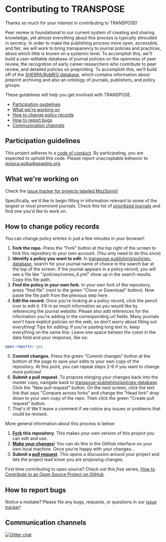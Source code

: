 # Contributing to TRANSPOSE

Thanks so much for your interest in contributing to TRANSPOSE!

Peer review is foundational to our current system of creating and sharing knowledge, yet almost everything about this process is typically shrouded in secrecy. In order to make the publishing process more open, accessible, and fair, we will work to bring transparency to journal policies and practices, about which little is known on a systemic level. To accomplish this, we'll build a user-editable database of journal policies on the openness of peer review, the recognition of early career researchers who contribute to peer review, and detailed policies on preprinting. To accomplish this, we'll build off of the [SHERPA/RoMEO database](http://www.sherpa.ac.uk/romeo/index.php), which contains information about preprint archiving and also an ontology of journals, publishers, and policy groups.

These guidelines will help you get involved with TRANSPOSE.

* [Participation guidelines](#participation-guidelines)
* [What we're working on](#what-were-working-on)
* [How to change policy records](#how-to-change-policy-records)
* [How to report bugs](#how-to-report-bugs)
* [Communication channels](#communication-channels)

## Participation guidelines

This project adheres to a [code of conduct](CODE_OF_CONDUCT.md). By participating, you are expected to uphold this code. Please report unacceptable behavior to jessica.polka@asapbio.org.

## What we're working on

Check the [issue tracker for projects labeled MozSprint!](https://github.com/transpose-publishing/policies-database/issues?q=is%3Aopen+is%3Aissue+label%3Amozsprint)

Specifically, we'd like to begin filling in information relevant to some of the largest or most prominent journals. Check this list of [prioritized journals](https://github.com/transpose-publishing/policies-database/issues/4) and find one you'd like to work on.

## How to change policy records

You can change policy entries in just a few minutes in your browser!

1. **Fork the repo.** Press the "Fork" button at the top right of the screen to fork this repository to your own account. (You only need to do this once)
2. **Identify a policy you want to edit.** In [transpose-publishing/policies-database](https://github.com/transpose-publishing/policies-database), search for your journal name of choice in the search bar at the top of the screen. If the journal appears in a policy record, you will see a file like "/policies/romeo_4.yml" show up in the search results. Copy this file path.
3. **Find the policy in your own fork.** In your own fork of the repository, press "find file" (next to the green "Clone or Download" button). Now paste the file path from the previous step here.
4. **Edit the record.** Once you're looking at a policy record, click the pencil icon to edit it. Fill in as much information as you would like by referencing the journal website. Please also add references for the information you're adding in the corresponding url fields. Many journals won't have explicit policies on the web, so don't worry about filling out everything! Tips for editing: If you're pasting long text in, keep everything on the same line. Leave one space betwen the colon in the data field and your response, like so:
```yaml
open-reports: yes
```

5. **Commit changes.** Press the green "Commit changes" button at the bottom of the page to save your edits to your own copy of the repository. At this point, you can repeat steps 2-6 if you want to change more policies!
6. **Submit a pull request.** To propose merging your changes back into the master copy, navigate back to [transpose-publishing/policies-database](https://github.com/transpose-publishing/policies-database). Click the "New pull request" button. On the next screen, click the text link that says "Compare across forks" and change the "Head fork" drop down to your own copy of the repo. Then click the green "Create pull request" button.
7. That's it! We'll leave a comment if we notice any issues or problems that could be revised.

More general information about this process is below:
 
1. **[Fork](https://help.github.com/articles/fork-a-repo/) this repository**. This makes your own version of this project you can edit and use.
2. **[Make your changes](https://guides.github.com/activities/forking/#making-changes)**! You can do this in the GitHub interface on your own local machine. Once you're happy with your changes...
3. **Submit a [pull request](https://help.github.com/articles/proposing-changes-to-a-project-with-pull-requests/)**. This opens a discussion around your project and lets the project lead know you are proposing changes.

First time contributing to open source? Check out this *free* series, [How to Contribute to an Open Source Project on GitHub](https://egghead.io/series/how-to-contribute-to-an-open-source-project-on-github).

## How to report bugs

Notice a mistake? Please file any bugs, requests, or questions in our [issue tracker](https://github.com/transpose-publishing/policies-database/issues)!

## Communication channels

[![Gitter chat](https://badges.gitter.im/gitterHQ/gitter.png)](https://gitter.im/transpose-publishing/Lobby#)
